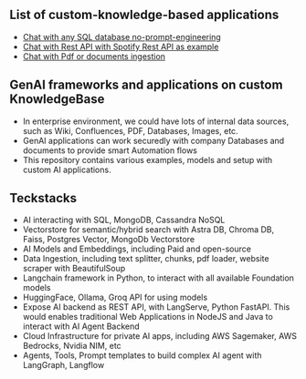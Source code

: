 ## List of custom-knowledge-based applications

-   [Chat with any SQL database no-prompt-engineering](https://gen-ai-8tyoexmjh3w9wlv33qrube.streamlit.app/)
-   [Chat with Rest API with Spotify Rest API as example](./langchain/14-Chat-Rest-API/openapi.ipynb)
-   [Chat with Pdf or documents ingestion]()

## GenAI frameworks and applications on custom KnowledgeBase

-   In enterprise environment, we could have lots of internal data sources, such as Wiki, Confluences, PDF, Databases, Images, etc.
-   GenAI applications can work securedly with company Databases and documents to provide smart Automation flows
-   This repository contains various examples, models and setup with custom AI applications.

## Teckstacks

-   AI interacting with SQL, MongoDB, Cassandra NoSQL
-   Vectorstore for semantic/hybrid search with Astra DB, Chroma DB, Faiss, Postgres Vector, MongoDb Vectorstore
-   AI Models and Embeddings, including Paid and open-source
-   Data Ingestion, including text splitter, chunks, pdf loader, website scraper with BeautifulSoup
-   Langchain framework in Python, to interact with all available Foundation models
-   HuggingFace, Ollama, Groq API for using models
-   Expose AI backend as REST API, with LangServe, Python FastAPI. This would enables traditional Web Applications in NodeJS and Java to interact with AI Agent Backend
-   Cloud Infrastructure for private AI apps, including AWS Sagemaker, AWS Bedrocks, Nvidia NIM, etc
-   Agents, Tools, Prompt templates to build complex AI agent with LangGraph, Langflow
